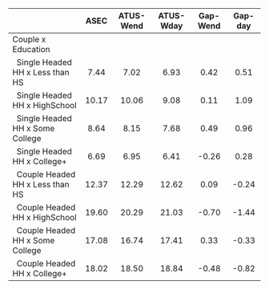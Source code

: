 
|                      |         ASEC |    ATUS-Wend |    ATUS-Wday |     Gap-Wend |      Gap-day |
| -------------------- | :----------: | :----------: | :----------: | :----------: | :----------: |
| Couple x Education   |              |              |              |              |              |
| &nbsp;&nbsp;Single Headed HH x Less than HS |         7.44 |         7.02 |         6.93 |         0.42 |         0.51 |
| &nbsp;&nbsp;Single Headed HH x HighSchool |        10.17 |        10.06 |         9.08 |         0.11 |         1.09 |
| &nbsp;&nbsp;Single Headed HH x Some College |         8.64 |         8.15 |         7.68 |         0.49 |         0.96 |
| &nbsp;&nbsp;Single Headed HH x College+ |         6.69 |         6.95 |         6.41 |        -0.26 |         0.28 |
| &nbsp;&nbsp;Couple Headed HH x Less than HS |        12.37 |        12.29 |        12.62 |         0.09 |        -0.24 |
| &nbsp;&nbsp;Couple Headed HH x HighSchool |        19.60 |        20.29 |        21.03 |        -0.70 |        -1.44 |
| &nbsp;&nbsp;Couple Headed HH x Some College |        17.08 |        16.74 |        17.41 |         0.33 |        -0.33 |
| &nbsp;&nbsp;Couple Headed HH x College+ |        18.02 |        18.50 |        18.84 |        -0.48 |        -0.82 |

